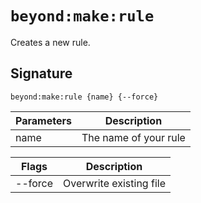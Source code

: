 # `beyond:make:rule`
Creates a new rule. 

## Signature
`beyond:make:rule {name} {--force}`

| Parameters | Description           |
|------------|-----------------------|
| name       | The name of your rule |

| Flags    | Description             |
|----------|-------------------------|
| --force  | Overwrite existing file |

